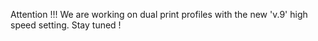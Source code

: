 Attention !!! We are working on dual print profiles with the new 'v.9' high speed setting. Stay tuned !